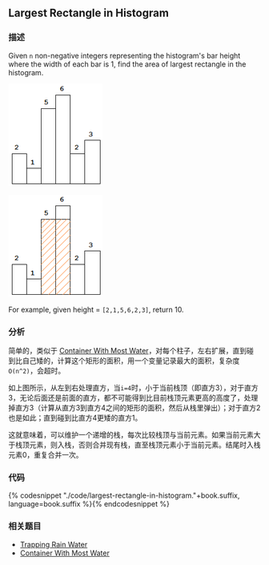 ## Largest Rectangle in Histogram


### 描述

Given `n` non-negative integers representing the histogram's bar height where the width of each bar is 1, find the area of largest rectangle in the histogram.

![Above is a histogram where width of each bar is 1, given height = `[2,1,5,6,2,3]`.](../../images/histogram.png)


![The largest rectangle is shown in the shaded area, which has area = 10 unit.](../../images/histogram-area.png)

For example, given height = `[2,1,5,6,2,3]`, return 10.


### 分析

简单的，类似于 [Container With Most Water](../container-with-most-water.md)，对每个柱子，左右扩展，直到碰到比自己矮的，计算这个矩形的面积，用一个变量记录最大的面积，复杂度`O(n^2)`，会超时。

如上图所示，从左到右处理直方，当`i=4`时，小于当前栈顶（即直方3），对于直方3，无论后面还是前面的直方，都不可能得到比目前栈顶元素更高的高度了，处理掉直方3（计算从直方3到直方4之间的矩形的面积，然后从栈里弹出）；对于直方2也是如此；直到碰到比直方4更矮的直方1。

这就意味着，可以维护一个递增的栈，每次比较栈顶与当前元素。如果当前元素大于栈顶元素，则入栈，否则合并现有栈，直至栈顶元素小于当前元素。结尾时入栈元素0，重复合并一次。


### 代码

{% codesnippet "./code/largest-rectangle-in-histogram."+book.suffix, language=book.suffix %}{% endcodesnippet %}


### 相关题目

* [Trapping Rain Water](trapping-rain-water.md)
* [Container With Most Water](container-with-most-water.md)
